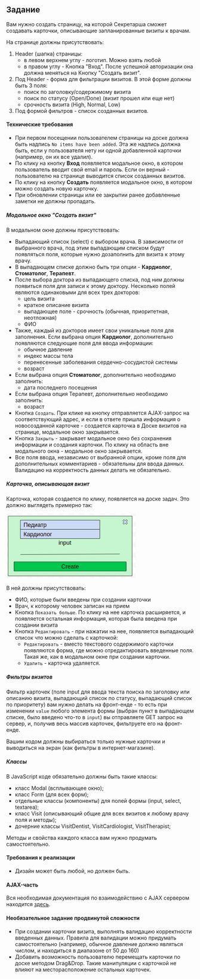 ## Задание

Вам нужно создать страницу, на которой Секретарша сможет создавать карточки, описывающие запланированные визиты к врачам.

На странице должны присутствовать:

1. Header (шапка) страницы:
   - в левом верхнем углу - логотип. Можно взять любой
   - в правом углу - Кнопка "Вход". После успешной авторизации она должна меняться на Кнопку "Создать визит".
2. Под Header - форма для фильтрации визитов. В этой форме должны быть 3 поля: 
   - поиск по заголовку/содержимому визита
   - поиск по статусу (Open/Done) (визит прошел или еще нет)
   - срочность визита (High, Normal, Low)
3. Под формой фильтров - список созданных визитов. 


#### Технические требования

 - При первом посещении пользователем страницы на доске должна быть надпись `No items have been added`. Эта же надпись должна быть, если у пользователя нету ни одной добавленной карточки (например, он их все удалил).
 - По клику на кнопку **Вход** появляется модальное окно, в котором пользователь вводит свой email и пароль. Если он верный - пользователю на странице выводится список созданных визитов.
 - По клику на кнопку **Создать** появляется модальное окно, в котором можно создать новую карточку.
 - При обновлении страницы или ее закрытии ранее добавленные заметки не должны пропадать.

##### Модальное окно "Создать визит"
   
В модальном окне должны присутствовать: 

- Выпадающий список (select) с выбором врача. В зависимости от выбранного врача, под этим выпадающим списком будут появляться поля, которые нужно дозаполнить для визита к этому врачу.
- В выпадающем списке должно быть три опции - **Кардиолог**, **Стоматолог**, **Терапевт**.
- После выбора доктора из выпадающего списка, под ним должны появиться поля для записи к этому доктору. Несколько полей являются одинаковыми для всех трех докторов:
  - цель визита
  - краткое описание визита
  - выпадающее поле - срочность (обычная, приоритетная, неотложная)
  - ФИО  
- Также, каждый из докторов имеет свои уникальные поля для заполнения. Если выбрана опция **Кардиолог**, дополнительно появляются следующие поля для ввода информации:
  - обычное давление
  - индекс массы тела
  - перенесенные заболевания сердечно-сосудистой системы
  - возраст
- Если выбрана опция **Стоматолог**, дополнительно необходимо заполнить:
  - дата последнего посещения
- Если выбрана опция Терапевт, дополнительно необходимо заполнить:
  - возраст
- Кнопка `Создать`. При клике на кнопку отправляется AJAX-запрос на соответствующий адрес, и если в  ответе пришла информация о новосозданной карточке - создается карточка в Доске визитов на странице, модальное окно закрывается.
- Кнопка `Закрыть` - закрывает модальное окно без сохранения информации и создания карточки. По клику на область вне модального окна - модальное окно закрывается.
- Все поля ввода, независимо от выбранной опции, кроме поля для дополнительных комментариев - обязательны для ввода данных. Валидацию на корректность данных делать не обязательно. 

##### Карточка, описывающая визит

Карточка, которая создается по клику, появляется на доске задач. Это должно выглядеть примерно так:

![интерфейс](./img/2.png)
   
В ней должны присутствовать:
 - ФИО, которые были введены при создании карточки
 - Врач, к которому человек записан на прием
 - Кнопка `Показать больше`. По клику на нее карточка расширяется, и появляется остальная информация, которая была введена при создании визита
 - Кнопка `Редактировать` - при нажатии на нее, появляется выпадающий список что можно сделать с карточкой:
   - `Редактировать` - вместо текстового содержимого карточки появляются форма, где можно отредактировать введенные поля. Такая же, как в модальном окне при создании карточки.
   - `Удалить` - карточка удаляется.

##### Фильтры визитов

Фильтр карточек (поле input для ввода текста поиска по заголовку или описанию визита, выпадающий список по статусу, выпадающий список по приоритету) вам нужно делать на фронт-енде - то есть при изменении `value` любого элемента формы (выбран пункт в выпадающем списке, было введено что-то в `input`) вы отправляете GET запрос на сервер, и, получив весь массив карточек, фильтруете его на фронт-енде.

Вашим кодом должны выбираться только нужные карточки и выводиться на экран (как фильтры в интернет-магазине).

##### Классы

В JavaScript коде обязательно должны быть такие классы:

 - класс Modal (всплывающее окно);
 - класс Form (для всех форм);
 - отдельные классы (компоненты) для полей формы (input, select, textarea);
 - класс Visit (описывающий общие для всех визитов к любому врачу поля и методы);
 - дочерние классы VisitDentist, VisitCardiologist, VisitTherapist;

Методы и свойства каждого класса вам нужно продумать самостоятельно.

#### Требования к реализации

 - Дизайн может быть любой, но должен быть.

#### AJAX-часть

Вся необходимая документация по взаимодействию с AJAX сервером находится [здесь](https://ajax.test-danit.com/api-pages/cards.html).

#### Необязательное задание продвинутой сложности
 - При создании карточки визита, выполнять валидацию корректности введенных данных. Правила для валидации можно придумать самостоятельно (например, обычное давление должно являться числом, и находиться в диапазоне от 50 до 160)
 - Добавить возможность пользователю перемещать карточки по доске методом Drag&Drop. Такие манипуляции с карточкой не влияют на месторасположение остальных карточек.
